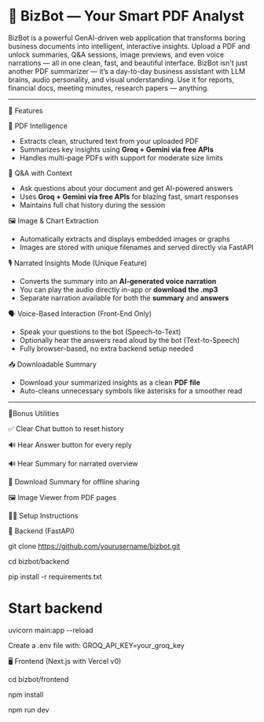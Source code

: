 # 💼 BizBot — Your Smart PDF Analyst

BizBot is a powerful GenAI-driven web application that transforms boring business documents into intelligent, interactive insights. Upload a PDF and unlock summaries, Q&A sessions, image previews, and even voice narrations — all in one clean, fast, and beautiful interface. BizBot isn't just another PDF summarizer — it’s a day-to-day business assistant with LLM brains, audio personality, and visual understanding. Use it for reports, financial docs, meeting minutes, research papers — anything.

<!-- Optional: Replace with your banner -->

---

🚀 Features

📄 PDF Intelligence
- Extracts clean, structured text from your uploaded PDF
- Summarizes key insights using **Groq + Gemini via free APIs**
- Handles multi-page PDFs with support for moderate size limits

🧠 Q&A with Context
- Ask questions about your document and get AI-powered answers
- Uses **Groq + Gemini via free APIs** for blazing fast, smart responses
- Maintains full chat history during the session

🖼️ Image & Chart Extraction
- Automatically extracts and displays embedded images or graphs
- Images are stored with unique filenames and served directly via FastAPI

🎙️ Narrated Insights Mode (Unique Feature)
- Converts the summary into an **AI-generated voice narration**
- You can play the audio directly in-app or **download the .mp3**
- Separate narration available for both the **summary** and **answers**

🗣️ Voice-Based Interaction (Front-End Only)
- Speak your questions to the bot (Speech-to-Text)
- Optionally hear the answers read aloud by the bot (Text-to-Speech)
- Fully browser-based, no extra backend setup needed

📥 Downloadable Summary
- Download your summarized insights as a clean **PDF file**
- Auto-cleans unnecessary symbols like asterisks for a smoother read

---

 🧼Bonus Utilities
 
✅ Clear Chat button to reset history

🔊 Hear Answer button for every reply

🔊 Hear Summary for narrated overview

📄 Download Summary for offline sharing

🖼️ Image Viewer from PDF pages



🧑‍💻 Setup Instructions

🔌 Backend (FastAPI)

git clone https://github.com/yourusername/bizbot.git

cd bizbot/backend

pip install -r requirements.txt


# Start backend
uvicorn main:app --reload

Create a .env file with:
GROQ_API_KEY=your_groq_key

🖥️ Frontend (Next.js with Vercel v0)

cd bizbot/frontend

npm install

npm run dev
